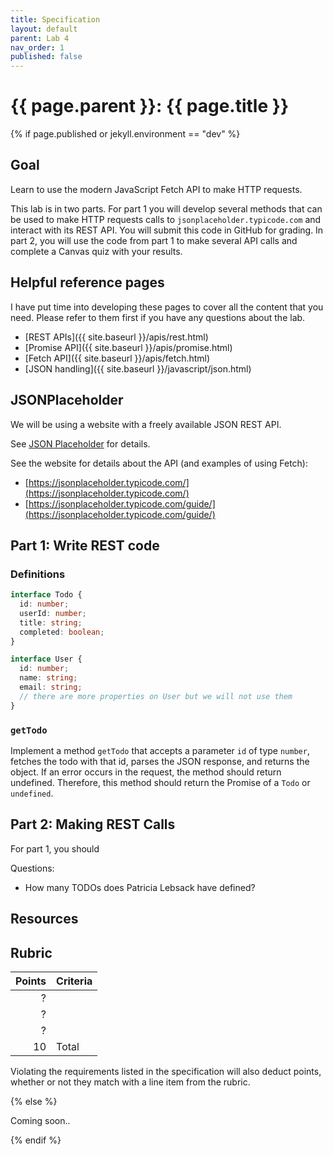 ```yaml
---
title: Specification
layout: default
parent: Lab 4
nav_order: 1
published: false
---
```


# {{ page.parent }}: {{ page.title }}

{% if page.published or jekyll.environment == "dev" %}

## Goal

Learn to use the modern JavaScript Fetch API to make HTTP requests.

This lab is in two parts. For part 1 you will develop several methods that can
be used to make HTTP requests calls to `jsonplaceholder.typicode.com` and
interact with its REST API. You will submit this code in GitHub for grading. In
part 2, you will use the code from part 1 to make several API calls and complete
a Canvas quiz with your results.

## Helpful reference pages

I have put time into developing these pages to cover all the content that you
need. Please refer to them first if you have any questions about the lab.

- [REST APIs]({{ site.baseurl }}/apis/rest.html)
- [Promise API]({{ site.baseurl }}/apis/promise.html)
- [Fetch API]({{ site.baseurl }}/apis/fetch.html)
- [JSON handling]({{ site.baseurl }}/javascript/json.html)

## JSONPlaceholder

We will be using a website with a freely available JSON REST API.

See [JSON Placeholder](json-placeholder.html) for details.

See the website for details about the API (and examples of using Fetch):

- [https://jsonplaceholder.typicode.com/](https://jsonplaceholder.typicode.com/)
- [https://jsonplaceholder.typicode.com/guide/](https://jsonplaceholder.typicode.com/guide/)

## Part 1: Write REST code

### Definitions

```typescript
interface Todo {
  id: number;
  userId: number;
  title: string;
  completed: boolean;
}

interface User {
  id: number;
  name: string;
  email: string;
  // there are more properties on User but we will not use them
}
```

### `getTodo`

Implement a method `getTodo` that accepts a parameter `id` of type `number`,
fetches the todo with that id, parses the JSON response, and returns the object.
If an error occurs in the request, the method should return undefined.
Therefore, this method should return the Promise of a `Todo` or `undefined`.

## Part 2: Making REST Calls

For part 1, you should 

Questions:

- How many TODOs does Patricia Lebsack have defined?

## Resources

## Rubric

| Points  | Criteria |
| ------: | -------- |
| ?       |          |
| ?       |          |
| ?       |          |
| 10      | Total    |

Violating the requirements listed in the specification will also deduct points,
whether or not they match with a line item from the rubric.

{% else %}

Coming soon..

{% endif %}
